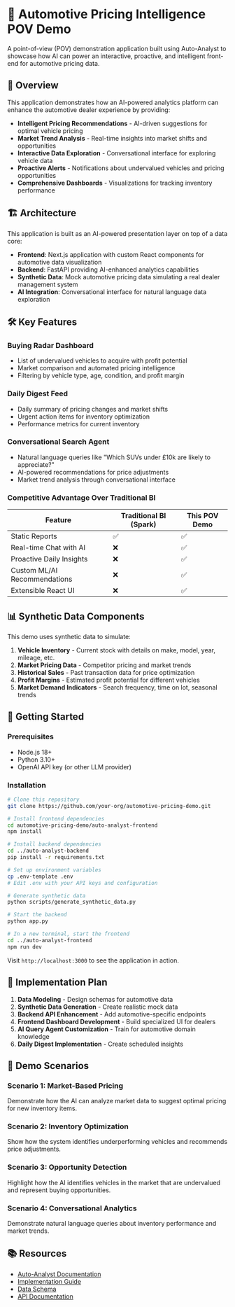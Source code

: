 # 🚗 Automotive Pricing Intelligence POV Demo

A point-of-view (POV) demonstration application built using Auto-Analyst to showcase how AI can power an interactive, proactive, and intelligent front-end for automotive pricing data.

## 📌 Overview
This application demonstrates how an AI-powered analytics platform can enhance the automotive dealer experience by providing:

- **Intelligent Pricing Recommendations** - AI-driven suggestions for optimal vehicle pricing
- **Market Trend Analysis** - Real-time insights into market shifts and opportunities
- **Interactive Data Exploration** - Conversational interface for exploring vehicle data
- **Proactive Alerts** - Notifications about undervalued vehicles and pricing opportunities
- **Comprehensive Dashboards** - Visualizations for tracking inventory performance

## 🏗️ Architecture

This application is built as an AI-powered presentation layer on top of a data core:

- **Frontend**: Next.js application with custom React components for automotive data visualization
- **Backend**: FastAPI providing AI-enhanced analytics capabilities
- **Synthetic Data**: Mock automotive pricing data simulating a real dealer management system
- **AI Integration**: Conversational interface for natural language data exploration

## 🛠️ Key Features

### Buying Radar Dashboard
- List of undervalued vehicles to acquire with profit potential
- Market comparison and automated pricing intelligence
- Filtering by vehicle type, age, condition, and profit margin

### Daily Digest Feed
- Daily summary of pricing changes and market shifts
- Urgent action items for inventory optimization
- Performance metrics for current inventory

### Conversational Search Agent
- Natural language queries like "Which SUVs under £10k are likely to appreciate?"
- AI-powered recommendations for price adjustments
- Market trend analysis through conversational interface

### Competitive Advantage Over Traditional BI
| Feature | Traditional BI (Spark) | This POV Demo |
|---------|------------------------|---------------|
| Static Reports | ✅ | ✅ |
| Real-time Chat with AI | ❌ | ✅ |
| Proactive Daily Insights | ❌ | ✅ |
| Custom ML/AI Recommendations | ❌ | ✅ |
| Extensible React UI | ❌ | ✅ |

## 📊 Synthetic Data Components

This demo uses synthetic data to simulate:

1. **Vehicle Inventory** - Current stock with details on make, model, year, mileage, etc.
2. **Market Pricing Data** - Competitor pricing and market trends
3. **Historical Sales** - Past transaction data for price optimization
4. **Profit Margins** - Estimated profit potential for different vehicles
5. **Market Demand Indicators** - Search frequency, time on lot, seasonal trends

## 🚀 Getting Started

### Prerequisites
- Node.js 18+
- Python 3.10+
- OpenAI API key (or other LLM provider)

### Installation
```bash
# Clone this repository
git clone https://github.com/your-org/automotive-pricing-demo.git

# Install frontend dependencies
cd automotive-pricing-demo/auto-analyst-frontend
npm install

# Install backend dependencies
cd ../auto-analyst-backend
pip install -r requirements.txt

# Set up environment variables
cp .env-template .env
# Edit .env with your API keys and configuration

# Generate synthetic data
python scripts/generate_synthetic_data.py

# Start the backend
python app.py

# In a new terminal, start the frontend
cd ../auto-analyst-frontend
npm run dev
```

Visit `http://localhost:3000` to see the application in action.

## 📑 Implementation Plan

1. **Data Modeling** - Design schemas for automotive data
2. **Synthetic Data Generation** - Create realistic mock data
3. **Backend API Enhancement** - Add automotive-specific endpoints
4. **Frontend Dashboard Development** - Build specialized UI for dealers
5. **AI Query Agent Customization** - Train for automotive domain knowledge
6. **Daily Digest Implementation** - Create scheduled insights

## 🔗 Demo Scenarios

### Scenario 1: Market-Based Pricing
Demonstrate how the AI can analyze market data to suggest optimal pricing for new inventory items.

### Scenario 2: Inventory Optimization
Show how the system identifies underperforming vehicles and recommends price adjustments.

### Scenario 3: Opportunity Detection
Highlight how the AI identifies vehicles in the market that are undervalued and represent buying opportunities.

### Scenario 4: Conversational Analytics
Demonstrate natural language queries about inventory performance and market trends.

## 📚 Resources

- [Auto-Analyst Documentation](https://github.com/your-org/auto-analyst/docs)
- [Implementation Guide](./docs/implementation-guide.md)
- [Data Schema](./docs/data-schema.md)
- [API Documentation](./docs/api-docs.md) 